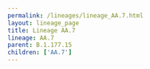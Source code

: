 ```yaml
---
permalink: /lineages/lineage_AA.7.html
layout: lineage_page
title: Lineage AA.7
lineage: AA.7
parent: B.1.177.15
children: ['AA.7']
---
```

